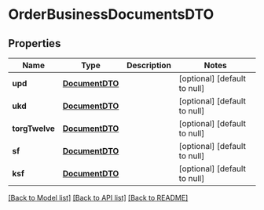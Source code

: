 # OrderBusinessDocumentsDTO

## Properties
Name | Type | Description | Notes
------------ | ------------- | ------------- | -------------
**upd** | [**DocumentDTO**](DocumentDTO.md) |  | [optional] [default to null]
**ukd** | [**DocumentDTO**](DocumentDTO.md) |  | [optional] [default to null]
**torgTwelve** | [**DocumentDTO**](DocumentDTO.md) |  | [optional] [default to null]
**sf** | [**DocumentDTO**](DocumentDTO.md) |  | [optional] [default to null]
**ksf** | [**DocumentDTO**](DocumentDTO.md) |  | [optional] [default to null]

[[Back to Model list]](../README.md#documentation-for-models) [[Back to API list]](../README.md#documentation-for-api-endpoints) [[Back to README]](../README.md)



